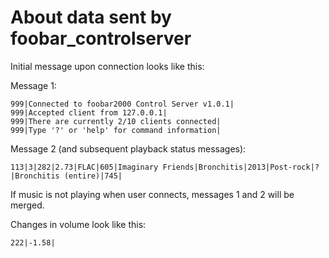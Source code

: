# About data sent by foobar_controlserver

Initial message upon connection looks like this:

Message 1:

```
999|Connected to foobar2000 Control Server v1.0.1|
999|Accepted client from 127.0.0.1|
999|There are currently 2/10 clients connected|
999|Type '?' or 'help' for command information|
```

Message 2 (and subsequent playback status messages):

```
113|3|282|2.73|FLAC|605|Imaginary Friends|Bronchitis|2013|Post-rock|?|Bronchitis (entire)|745|
```

If music is not playing when user connects, messages 1 and 2 will be merged.

Changes in volume look like this:

```
222|-1.58|
```
